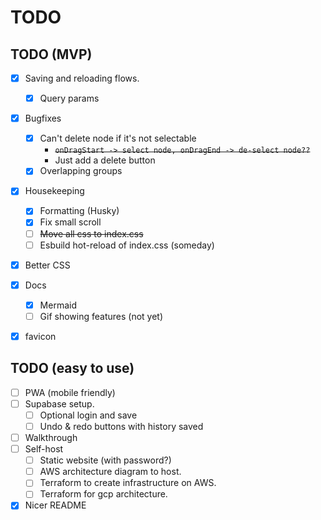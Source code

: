 # TODO

## TODO (MVP)

-   [x] Saving and reloading flows.
    -   [x] Query params
-   [x] Bugfixes
    -   [x] Can't delete node if it's not selectable
        -   ~~`onDragStart -> select node, onDragEnd -> de-select node??`~~
        -   Just add a delete button
    -   [x] Overlapping groups
-   [x] Housekeeping
    -   [x] Formatting (Husky)
    -   [x] Fix small scroll
    -   [ ] ~~Move all css to index.css~~
    -   [ ] Esbuild hot-reload of index.css (someday)
-   [x] Better CSS
-   [x] Docs
    -   [x] Mermaid
    -   [ ] Gif showing features (not yet)
-   [x] favicon


## TODO (easy to use)
-   [ ] PWA (mobile friendly)
-   [ ] Supabase setup.
    -   [ ] Optional login and save
    -   [ ] Undo & redo buttons with history saved
-   [ ] Walkthrough
-   [ ] Self-host
    -   [ ] Static website (with password?)
    -   [ ] AWS architecture diagram to host.
    -   [ ] Terraform to create infrastructure on AWS.
    -   [ ] Terraform for gcp architecture.
-   [x] Nicer README